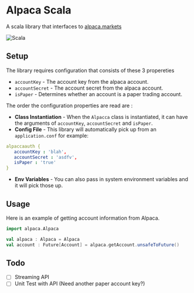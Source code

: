 # Alpaca Scala

A scala library that interfaces to [alpaca.markets](alpaca.markets)

![Scala](https://img.shields.io/badge/scala-made--with-red.svg?logo=scala&style=for-the-badge)

## Setup

The library requires configuration that consists of these 3 propereties
* `accountKey` - The account key from the alpaca account.
* `accountSecret` - The account secret from the alpaca account.
* `isPaper` - Determines whether an account is a paper trading account.

The order the configuration properties are read are :
 * **Class Instantiation** - When the `Alpacca` class is instantiated, it can have the arguments of `accountKey`, `accountSecret` and `isPaper`.
 * **Config File** - This library will automatically pick up from an `application.conf` for example:
 ```yaml
alpaccaauth {
	accountKey : 'blah',
	accountSecret : 'asdfv',
	isPaper : 'true'
}
```
* **Env Variables** - You can also pass in system environment variables and it will pick those up.

## Usage

Here is an example of getting account information from Alpaca.

```scala
import alpaca.Alpaca

val alpaca : Alpaca = Alpaca
val account : Future[Account] = alpaca.getAccount.unsafeToFuture()

```


## Todo

- [ ] Streaming API
- [ ] Unit Test with API (Need another paper account key?)
